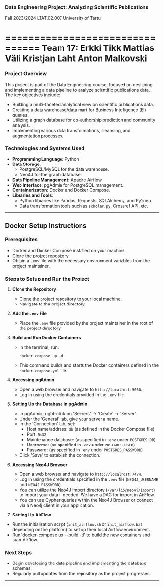 ### Data Engineering Project: Analyzing Scientific Publications

Fall 2023/2024
LTAT.02.007
University of Tartu

================================
Team 17:
Erkki Tikk
Mattias Väli
Kristjan Laht
Anton Malkovski
================================

### Project Overview

This project is part of the Data Engineering course, focused on designing and implementing a data pipeline to analyze scientific publications data. The key objectives include:

- Building a multi-faceted analytical view on scientific publications data.
- Creating a data warehouse/data mart for Business Intelligence (BI) queries.
- Utilizing a graph database for co-authorship prediction and community analysis.
- Implementing various data transformations, cleansing, and augmentation processes.

### Technologies and Systems Used

- **Programming Language**: Python
- **Data Storage**:
  - PostgreSQL/MySQL for the data warehouse.
  - Neo4J for the graph database.
- **Data Pipeline Management**: Apache Airflow.
- **Web Interface**: pgAdmin for PostgreSQL management.
- **Containerization**: Docker and Docker Compose.
- **Libraries and Tools**:
  - Python libraries like Pandas, Requests, SQLAlchemy, and Py2neo.
  - Data transformation tools such as `scholar.py`, Crossref API, etc.

---

## Docker Setup Instructions

### Prerequisites

- Docker and Docker Compose installed on your machine.
- Clone the project repository.
- Obtain a `.env` file with the necessary environment variables from the project maintainer.

### Steps to Setup and Run the Project

1. **Clone the Repository**

   - Clone the project repository to your local machine.
   - Navigate to the project directory.

2. **Add the `.env` File**

   - Place the `.env` file provided by the project maintainer in the root of the project directory.

3. **Build and Run Docker Containers**

   - In the terminal, run:
     ```
     docker-compose up -d
     ```
   - This command builds and starts the Docker containers defined in the `docker-compose.yml` file.

4. **Accessing pgAdmin**

   - Open a web browser and navigate to `http://localhost:5050`.
   - Log in using the credentials provided in the `.env` file.

5. **Setting Up the Database in pgAdmin**

   - In pgAdmin, right-click on 'Servers' -> 'Create' -> 'Server'.
   - Under the 'General' tab, give your server a name.
   - In the 'Connection' tab, set:
     - Host name/address: `db` (as defined in the Docker Compose file)
     - Port: `5432`
     - Maintenance database: (as specified in `.env` under `POSTGRES_DB`)
     - Username: (as specified in `.env` under `POSTGRES_USER`)
     - Password: (as specified in `.env` under `POSTGRES_PASSWORD`)
   - Click 'Save' to establish the connection.

6. **Accessing Neo4J Browser**

   - Open a web browser and navigate to `http://localhost:7474`.
   - Log in using the credentials specified in the `.env` file (`NEO4J_USERNAME` and `NEO4J_PASSWORD`).
   - You can utilize the Neo4J import directory (`/var/lib/neo4j/import`) to import your data if needed. We have a DAG for import in AirFlow.
   - You can use Cypher queries within the Neo4J Browser or connect via a Neo4j client in your application.

7. **Setting Up AirFlow**

- Run the initialization script (`init_airflow.sh` or `init_airflow.bat` depending on the platform) to set up their local Airflow environment.
- Run 'docker-compose up --build -d' to build the new containers and start Airflow.

### Next Steps

- Begin developing the data pipeline and implementing the database schemas.
- Regularly pull updates from the repository as the project progresses.

---
